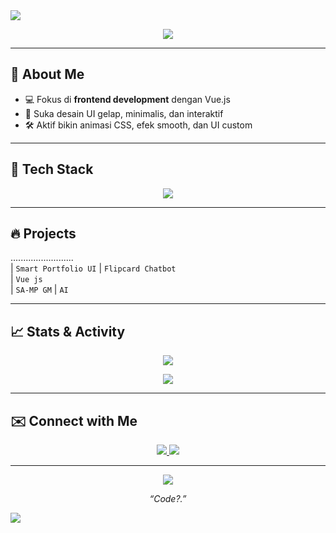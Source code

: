 <img src="https://capsule-render.vercel.app/api?type=waving&color=000000&height=150&section=header&text=Viee%20Permana&fontColor=ffffff&fontSize=40&animation=fadeIn" />

<p align="center">
  <img src="https://readme-typing-svg.herokuapp.com?font=Fira+Code&size=20&pause=1000&color=FFFFFF&center=true&vCenter=true&width=500&lines=Frontend+Dev+with+Vue.js;Dark+UI+.+Smooth+UX+.+Clean+Code;Exploring+the+web+with+minimal+style" />
</p>

---

## 🧠 About Me

- 💻 Fokus di **frontend development** dengan Vue.js
- 🎨 Suka desain UI gelap, minimalis, dan interaktif
- 🛠️ Aktif bikin animasi CSS, efek smooth, dan UI custom

---

## 🧰 Tech Stack

<p align="center">
  <img src="https://skillicons.dev/icons?i=vue,js,html,css,vscode,git,github&theme=dark" />
</p>

---

## 🔥 Projects

.........................                                       
| `Smart Portfolio UI` 
| `Flipcard Chatbot`   
| `Vue js`   
| `SA-MP GM`
| `AI`                           


---

## 📈 Stats & Activity

<p align="center">
  <img src="https://github-readme-stats.vercel.app/api?username=Vieeprmna&show_icons=true&theme=graywhite&hide_border=true&icon_color=000000&title_color=333&text_color=444" />
</p>

<p align="center">
  <img src="https://github-readme-activity-graph.vercel.app/graph?username=Vieeprmna&bg_color=000000&color=00ffcc&line=00ffcc&point=ffffff&area=true&hide_border=true" />
</p>

---

## ✉️ Connect with Me

<p align="center">
  <a href="https://instagram.com/vieepermana">
    <img src="https://img.shields.io/badge/@vieepermana-333333?style=for-the-badge&logo=instagram&logoColor=white" />
  </a>
  <a href="https://github.com/Vieeprmna">
    <img src="https://img.shields.io/badge/GitHub-000000?style=for-the-badge&logo=github&logoColor=white" />
  </a>
</p>

---

<p align="center">
  <img src="https://quotes-github-readme.vercel.app/api?type=horizontal&theme=dark" />
</p>

<p align="center"><em>“Code?.”</em></p>

<img src="https://capsule-render.vercel.app/api?type=waving&color=000000&height=120&section=footer"/>
